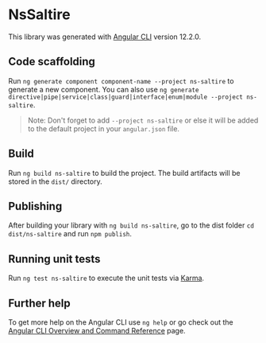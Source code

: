 # NsSaltire

This library was generated with [Angular CLI](https://github.com/angular/angular-cli) version 12.2.0.

## Code scaffolding

Run `ng generate component component-name --project ns-saltire` to generate a new component. You can also use `ng generate directive|pipe|service|class|guard|interface|enum|module --project ns-saltire`.
> Note: Don't forget to add `--project ns-saltire` or else it will be added to the default project in your `angular.json` file. 

## Build

Run `ng build ns-saltire` to build the project. The build artifacts will be stored in the `dist/` directory.

## Publishing

After building your library with `ng build ns-saltire`, go to the dist folder `cd dist/ns-saltire` and run `npm publish`.

## Running unit tests

Run `ng test ns-saltire` to execute the unit tests via [Karma](https://karma-runner.github.io).

## Further help

To get more help on the Angular CLI use `ng help` or go check out the [Angular CLI Overview and Command Reference](https://angular.io/cli) page.
